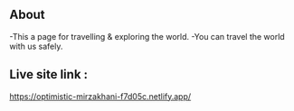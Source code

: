 ## About
-This a page for travelling & exploring the world.
-You can travel the world with us safely.

## Live site link :
https://optimistic-mirzakhani-f7d05c.netlify.app/